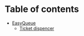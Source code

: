 # Table of contents

* [EasyQueue](README.md)
  * [Ticket dispencer](easyqueue/ticket-dispencer.md)
